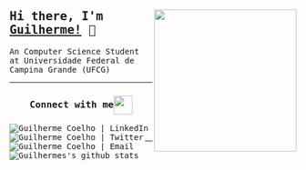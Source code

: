 <div>
<samp>
<img align="right" src="https://raw.githubusercontent.com/JGuilhermeCoelho/JGuilhermeCoelho/master/assets/JGuilherme_octocat.png" width="250" />

## Hi there, I'm [Guilherme!](https://jguilhermecoelho.github.io) :wave:

An Computer Science Student at Universidade Federal de Campina Grande (UFCG)

<hr>

<div align="center">
  <h3 align="center">Connect with me<img align="center" src="https://raw.githubusercontent.com/JGuilhermeCoelho/JGuilhermeCoelho/master/assets/Handshake.gif" height="33px" /></h3>

<a href="https://www.linkedin.com/in/j-guilherme-coelho/">
<img
  align="left"
  alt="Guilherme Coelho | LinkedIn"
  src="https://img.shields.io/badge/jguilhermecoelho-blue?style=flat&logo=Linkedin&logoColor=white&link=https://www.linkedin.com/in/j-guilherme-coelho/"/>
</a>

<a href="https://twitter.com/guilhermecoelo">
<img
  align="left"
  alt="Guilherme Coelho | Twitter"
  src="https://img.shields.io/badge/-@guilhermecoelo-1ca0f1?style=flat&labelColor=1ca0f1&logo=twitter&logoColor=white&link=https://twitter.com/guilhermecoelo"/>
</a>

<a href="mailto:joseguilhermecoelhooliveira@gmail.com">
<img
  align="left"
  alt="Guilherme Coelho | Email"
  src="https://img.shields.io/badge/-joseguilhermecoelhooliveira-c14438?style=flat&logo=Gmail&logoColor=white&link=mailto:joseguilhermecoelhooliveira@gmail.com"/>
</a>
</div>
<br>
<hr>

![Guilhermes's github stats](https://github-readme-stats.vercel.app/api?username=jguilhermecoelho&show_icons=true)

</div>
